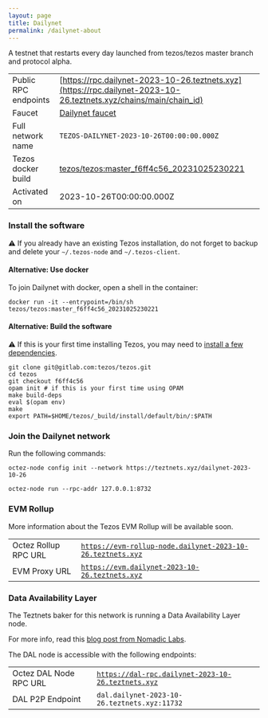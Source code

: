 ```yaml
---
layout: page
title: Dailynet
permalink: /dailynet-about
---
```


A testnet that restarts every day launched from tezos/tezos master branch and protocol alpha.

| | |
|-------|---------------------|
| Public RPC endpoints | [https://rpc.dailynet-2023-10-26.teztnets.xyz](https://rpc.dailynet-2023-10-26.teztnets.xyz/chains/main/chain_id)<br/> |
| Faucet | [Dailynet faucet](https://faucet.dailynet-2023-10-26.teztnets.xyz) |
| Full network name | `TEZOS-DAILYNET-2023-10-26T00:00:00.000Z` |
| Tezos docker build | [tezos/tezos:master_f6ff4c56_20231025230221](https://hub.docker.com/r/tezos/tezos/tags?page=1&ordering=last_updated&name=master_f6ff4c56_20231025230221) |
| Activated on | 2023-10-26T00:00:00.000Z |





### Install the software

⚠️  If you already have an existing Tezos installation, do not forget to backup and delete your `~/.tezos-node` and `~/.tezos-client`.



#### Alternative: Use docker

To join Dailynet with docker, open a shell in the container:

```
docker run -it --entrypoint=/bin/sh tezos/tezos:master_f6ff4c56_20231025230221
```

#### Alternative: Build the software

⚠️  If this is your first time installing Tezos, you may need to [install a few dependencies](https://tezos.gitlab.io/introduction/howtoget.html#setting-up-the-development-environment-from-scratch).

```
git clone git@gitlab.com:tezos/tezos.git
cd tezos
git checkout f6ff4c56
opam init # if this is your first time using OPAM
make build-deps
eval $(opam env)
make
export PATH=$HOME/tezos/_build/install/default/bin/:$PATH
```

### Join the Dailynet network

Run the following commands:

```
octez-node config init --network https://teztnets.xyz/dailynet-2023-10-26

octez-node run --rpc-addr 127.0.0.1:8732
```


### EVM Rollup

More information about the Tezos EVM Rollup will be available soon.

| | |
|-------|---------------------|
| Octez Rollup RPC URL | [`https://evm-rollup-node.dailynet-2023-10-26.teztnets.xyz`](https://evm-rollup-node.dailynet-2023-10-26.teztnets.xyz/global/block/head) |
| EVM Proxy URL | [`https://evm.dailynet-2023-10-26.teztnets.xyz`](https://evm.dailynet-2023-10-26.teztnets.xyz) |




### Data Availability Layer

The Teztnets baker for this network is running a Data Availability Layer node.

For more info, read this [blog post from Nomadic Labs](https://research-development.nomadic-labs.com/data-availability-layer-tezos.html).

The DAL node is accessible with the following endpoints:

| | |
|-------|---------------------|
| Octez DAL Node RPC URL | [`https://dal-rpc.dailynet-2023-10-26.teztnets.xyz`](https://dal-rpc.dailynet-2023-10-26.teztnets.xyz) |
| DAL P2P Endpoint | `dal.dailynet-2023-10-26.teztnets.xyz:11732` |




